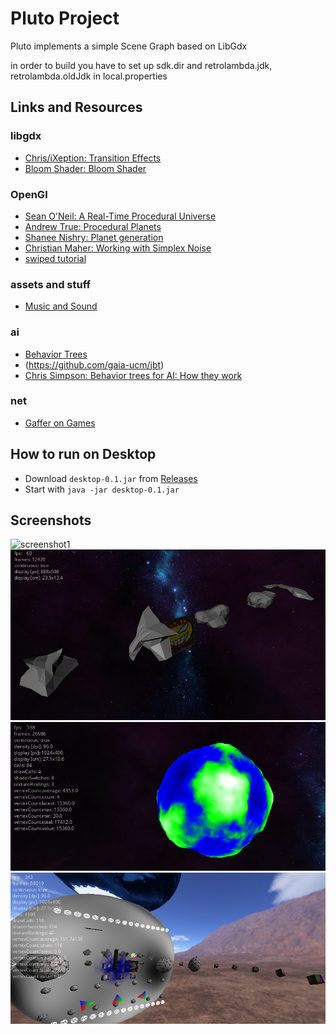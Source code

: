 # Pluto Project

Pluto implements a simple Scene Graph based on LibGdx

in order to build you have to set up 
sdk.dir and retrolambda.jdk, retrolambda.oldJdk in local.properties


## Links and Resources

### libgdx
* [Chris/iXeption: Transition Effects](https://github.com/iXeption/libgdx-transitions)
* [Bloom Shader: Bloom Shader](https://code.google.com/p/bloom-lib/)

### OpenGl
* [Sean O'Neil: A Real-Time Procedural Universe](http://www.gamasutra.com/view/feature/131393/a_realtime_procedural_universe_.php)
* [Andrew True: Procedural Planets](http://archive.gamedev.net/archive/reference/programming/features/procplanet1/)
* [Shanee Nishry: Planet generation](http://www.shaneenishry.com/blog/2014/08/01/planet-generation-part-i/)
* [Christian Maher: Working with Simplex Noise](http://cmaher.github.io/posts/working-with-simplex-noise/)
* [swiped tutorial](https://github.com/mattdesl/lwjgl-basics/wiki/LibGDX-Finger-Swipe)

### assets and stuff
* [Music and Sound](http://soundimage.org/)

### ai
* [Behavior Trees](http://www.youtube.com/watch?v=n4aREFb3SsU)
* (https://github.com/gaia-ucm/jbt)
* [Chris Simpson: Behavior trees for AI: How they work](http://www.gamasutra.com/blogs/ChrisSimpson/20140717/221339/Behavior_trees_for_AI_How_they_work.php)

### net
* [Gaffer on Games](http://gafferongames.com/networking-for-game-programmers/)

## How to run on Desktop

* Download `desktop-0.1.jar` from [Releases](https://github.com/mwohlf/pluto/releases/latest)
* Start with `java -jar desktop-0.1.jar`

## Screenshots

![screenshot1](https://github.com/mwohlf/pluto/releases/download/master-v0.1.386/output1.png)
![screenshot2](site/screenshot1.png)
![screenshot3](site/screenshot2.png)
![screenshot4](site/screenshot3.png)


